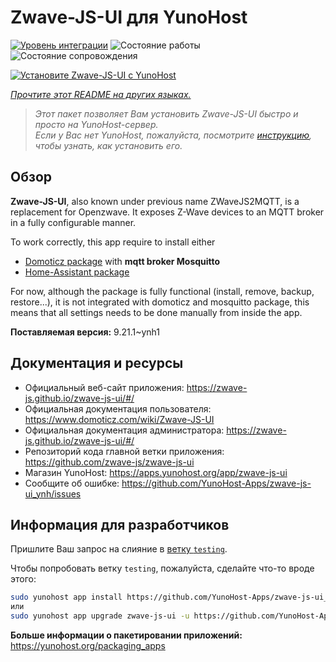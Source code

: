 <!--
Важно: этот README был автоматически сгенерирован <https://github.com/YunoHost/apps/tree/master/tools/readme_generator>
Он НЕ ДОЛЖЕН редактироваться вручную.
-->

# Zwave-JS-UI для YunoHost

[![Уровень интеграции](https://dash.yunohost.org/integration/zwave-js-ui.svg)](https://ci-apps.yunohost.org/ci/apps/zwave-js-ui/) ![Состояние работы](https://ci-apps.yunohost.org/ci/badges/zwave-js-ui.status.svg) ![Состояние сопровождения](https://ci-apps.yunohost.org/ci/badges/zwave-js-ui.maintain.svg)

[![Установите Zwave-JS-UI с YunoHost](https://install-app.yunohost.org/install-with-yunohost.svg)](https://install-app.yunohost.org/?app=zwave-js-ui)

*[Прочтите этот README на других языках.](./ALL_README.md)*

> *Этот пакет позволяет Вам установить Zwave-JS-UI быстро и просто на YunoHost-сервер.*  
> *Если у Вас нет YunoHost, пожалуйста, посмотрите [инструкцию](https://yunohost.org/install), чтобы узнать, как установить его.*

## Обзор

**Zwave-JS-UI**, also known under previous name ZWaveJS2MQTT, is a replacement for Openzwave. It exposes Z-Wave devices to an MQTT broker in a fully configurable manner.

To work correctly, this app require to install either
- [Domoticz package](https://github.com/YunoHost-Apps/domoticz_ynh) with **mqtt broker Mosquitto**
- [Home-Assistant package](https://github.com/YunoHost-Apps/homeassistant_ynh)


For now, although the package is fully functional (install, remove, backup, restore...), it is not integrated with domoticz and mosquitto package, this means that all settings needs to be done manually from inside the app.



**Поставляемая версия:** 9.21.1~ynh1
## Документация и ресурсы

- Официальный веб-сайт приложения: <https://zwave-js.github.io/zwave-js-ui/#/>
- Официальная документация пользователя: <https://www.domoticz.com/wiki/Zwave-JS-UI>
- Официальная документация администратора: <https://zwave-js.github.io/zwave-js-ui/#/>
- Репозиторий кода главной ветки приложения: <https://github.com/zwave-js/zwave-js-ui>
- Магазин YunoHost: <https://apps.yunohost.org/app/zwave-js-ui>
- Сообщите об ошибке: <https://github.com/YunoHost-Apps/zwave-js-ui_ynh/issues>

## Информация для разработчиков

Пришлите Ваш запрос на слияние в [ветку `testing`](https://github.com/YunoHost-Apps/zwave-js-ui_ynh/tree/testing).

Чтобы попробовать ветку `testing`, пожалуйста, сделайте что-то вроде этого:

```bash
sudo yunohost app install https://github.com/YunoHost-Apps/zwave-js-ui_ynh/tree/testing --debug
или
sudo yunohost app upgrade zwave-js-ui -u https://github.com/YunoHost-Apps/zwave-js-ui_ynh/tree/testing --debug
```

**Больше информации о пакетировании приложений:** <https://yunohost.org/packaging_apps>
